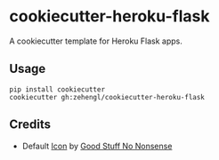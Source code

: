 # cookiecutter-heroku-flask

A cookiecutter template for Heroku Flask apps.

## Usage

    pip install cookiecutter
    cookiecutter gh:zehengl/cookiecutter-heroku-flask

## Credits

- Default [Icon](https://www.iconfinder.com/icons/811462/information_mark_question_sign_icon) by [Good Stuff No Nonsense](https://www.iconfinder.com/Field5)
